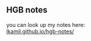 ## HGB notes

you can look up my notes here:<br>
[lkamil.github.io/hgb-notes/](lkamil.github.io/hgb-notes/)